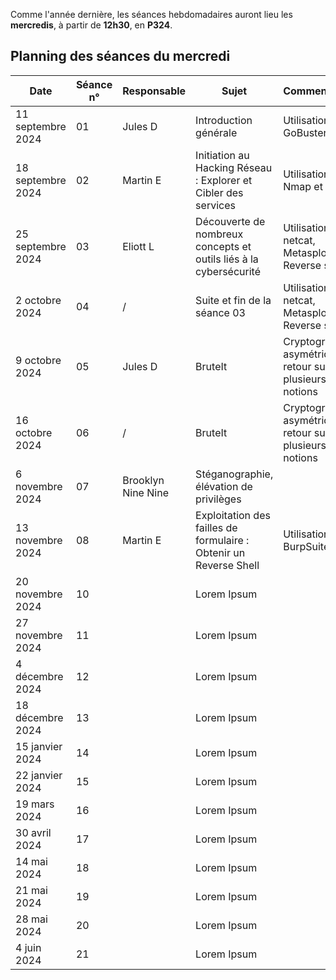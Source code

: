 Comme l'année dernière, les séances hebdomadaires auront lieu les **mercredis**, à partir de **12h30**, en **P324**.

## Planning des séances du mercredi

| Date | Séance n° | Responsable | Sujet | Commentaires
|--|--|--|--|--
| 11 septembre 2024 | 01 | Jules D | Introduction générale | Utilisation de GoBuster  
| 18 septembre 2024 | 02 | Martin E | Initiation au Hacking Réseau : Explorer et Cibler des services |  Utilisation de Nmap et Hydra
| 25 septembre 2024 | 03 | Eliott L | Découverte de nombreux concepts et outils liés à la cybersécurité  | Utilisation de netcat, Metasploit, Reverse shell
| 2 octobre 2024 | 04 | / | Suite et fin de la séance 03 | Utilisation de netcat, Metasploit, Reverse shell  
| 9 octobre 2024 | 05 | Jules D | BruteIt | Cryptographie asymétrique, retour sur plusieurs notions 
| 16 octobre 2024 | 06 | / | BruteIt | Cryptographie asymétrique, retour sur plusieurs notions  
| 6 novembre 2024 | 07 | Brooklyn Nine Nine | Stéganographie, élévation de privilèges 
| 13 novembre 2024 | 08 | Martin E | Exploitation des failles de formulaire : Obtenir un Reverse Shell |  Utilisation de BurpSuite
| 20 novembre 2024 | 10 |  | Lorem Ipsum |  
| 27 novembre 2024 | 11 |  | Lorem Ipsum |  
| 4 décembre 2024 | 12 |  | Lorem Ipsum |  
| 18 décembre 2024 | 13 |  | Lorem Ipsum |  
| 15 janvier 2024 | 14 |  | Lorem Ipsum |  
| 22 janvier 2024 | 15 |  | Lorem Ipsum |  
| 19 mars 2024 | 16 |  | Lorem Ipsum |  
| 30 avril 2024 | 17 |  | Lorem Ipsum |  
| 14 mai 2024 | 18 |  | Lorem Ipsum |  
| 21 mai 2024 | 19 |  | Lorem Ipsum |  
| 28 mai 2024 | 20 |  | Lorem Ipsum | 
| 4 juin 2024 | 21 |  | Lorem Ipsum |  


